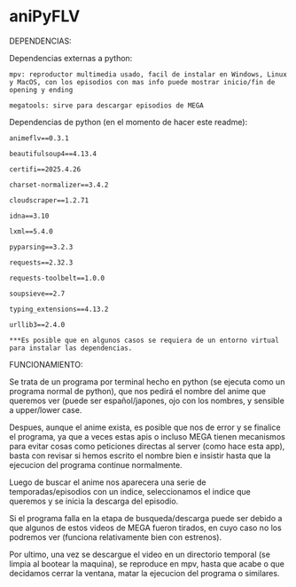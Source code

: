# aniPyFLV
DEPENDENCIAS:

  Dependencias externas a python:
  
    mpv: reproductor multimedia usado, facil de instalar en Windows, Linux y MacOS, con los episodios con mas info puede mostrar inicio/fin de opening y ending
    
    megatools: sirve para descargar episodios de MEGA
    
  Dependencias de python (en el momento de hacer este readme): 
  
    animeflv==0.3.1
    
    beautifulsoup4==4.13.4
    
    certifi==2025.4.26
    
    charset-normalizer==3.4.2
    
    cloudscraper==1.2.71
    
    idna==3.10
    
    lxml==5.4.0
    
    pyparsing==3.2.3
    
    requests==2.32.3
    
    requests-toolbelt==1.0.0
    
    soupsieve==2.7
    
    typing_extensions==4.13.2
    
    urllib3==2.4.0
    
    ***Es posible que en algunos casos se requiera de un entorno virtual para instalar las dependencias.
  

FUNCIONAMIENTO:

  Se trata de un programa por terminal hecho en python (se ejecuta como un programa normal de python), que nos pedirá el nombre del anime que queremos ver (puede ser español/japones, ojo con los nombres, y sensible a upper/lower case.
  
  Despues, aunque el anime exista, es posible que nos de error y se finalice el programa, ya que a veces estas apis o incluso MEGA tienen mecanismos para evitar cosas como peticiones directas al server (como hace esta app), basta con revisar si hemos escrito el nombre bien e insistir hasta que la ejecucion del programa continue normalmente.
  
  Luego de buscar el anime nos aparecera una serie de temporadas/episodios con un indice, seleccionamos el indice que queremos y se inicia la descarga del episodio.
  
  Si el programa falla en la etapa de busqueda/descarga puede ser debido a que algunos de estos videos de MEGA fueron tirados, en cuyo caso no los podremos ver (funciona relativamente bien con estrenos).
  
  Por ultimo, una vez se descargue el video en un directorio temporal (se limpia al bootear la maquina), se reproduce en mpv, hasta que acabe o que decidamos cerrar la ventana, matar la ejecucion del programa o similares.

